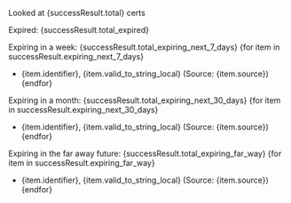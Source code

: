 Looked at {successResult.total} certs  

Expired: {successResult.total_expired}  

Expiring in a week: {successResult.total_expiring_next_7_days}
{for item in successResult.expiring_next_7_days} 
* {item.identifier}, {item.valid_to_string_local} (Source: {item.source})
{endfor}

Expiring in a month: {successResult.total_expiring_next_30_days}
{for item in successResult.expiring_next_30_days}
* {item.identifier}, {item.valid_to_string_local} (Source: {item.source})
{endfor}

Expiring in the far away future: {successResult.total_expiring_far_way}
{for item in successResult.expiring_far_way}
* {item.identifier}, {item.valid_to_string_local} (Source: {item.source})
{endfor}


